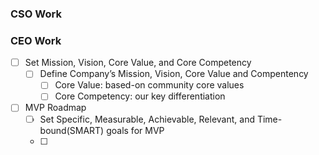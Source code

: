 ### CSO Work


### CEO Work
- [ ] Set Mission, Vision, Core Value, and Core Competency 
	- [ ] Define Company’s Mission, Vision, Core Value and Compentency 
		- [ ] Core Value: based-on community core values
		- [ ] Core Competency: our key differentiation
- [ ] MVP Roadmap
	- [ ] Set Specific, Measurable, Achievable, Relevant, and Time-bound(SMART) goals for MVP 
	- [ ] 